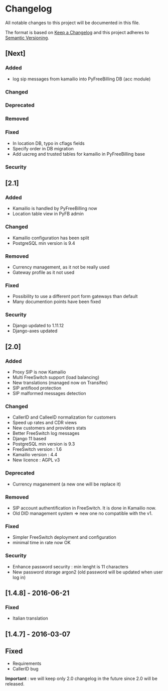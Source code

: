# Changelog
All notable changes to this project will be documented in this file.

The format is based on [Keep a Changelog](http://keepachangelog.com/en/1.0.0/)
and this project adheres to [Semantic Versioning](http://semver.org/spec/v2.0.0.html).

## [Next]
### Added
- log sip messages from kamailio into PyFreeBilling DB (acc module)

### Changed


### Deprecated


### Removed


### Fixed
- In location DB, typo in cflags fields
- Specify order in DB migration
- Add uacreg and trusted tables for kamailio in PyFreeBilling base

### Security



## [2.1]
### Added
- Kamailio is handled by PyFreeBilling now
- Location table view in PyFB admin

### Changed
- Kamailio configuration has been split
- PostgreSQL min version is 9.4

### Removed
- Currency management, as it not be really used
- Gateway profile as it not used

### Fixed
- Possibility to use a different port form gateways than default
- Many documention points have been fixed

### Security
- Django updated to 1.11.12
- Django-axes updated


## [2.0]
### Added
- Proxy SIP is now Kamailio
- Multi FreeSwitch support (load balancing)
- New translations (managed now on Transifex)
- SIP antiflood protection
- SIP malformed messages detection

### Changed
- CallerID and CalleeID normalization for customers
- Speed up rates and CDR views
- New customers and providers stats
- Better FreeSwitch log messages
- Django 11 based
- PostgreSQL min version is 9.3
- FreeSwitch version : 1.6
- Kamailio version : 4.4
- New licence : AGPL v3

### Deprecated
- Currency maganement (a new one will be replace it)

### Removed
- SIP account authentification in FreeSwitch. It is done in Kamailio now.
- Old DID management system => new one no compatible with the v1.

### Fixed
- Simpler FreeSwitch deployment and configuration
- minimal time in rate now OK

### Security
- Enhance password security : min lenght is 11 characters
- New password storage argon2 (old password will be updated when user log in)

## [1.4.8] - 2016-06-21
### Fixed
- Italian translation

## [1.4.7] - 2016-03-07
## Fixed
- Requirements
- CallerID bug

**Important** : we will keep only 2.0 changelog in the future since 2.0 will be released.  

